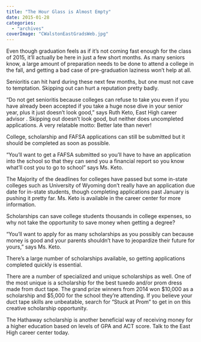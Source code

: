```yaml
---
title: "The Hour Glass is Almost Empty"
date: 2015-01-28
categories: 
  - "archives"
coverImage: "CWalstonEastGradsWeb.jpg"
---
```


Even though graduation feels as if it’s not coming fast enough for the class of 2015, it’ll actually be here in just a few short months. As many seniors know, a large amount of preparation needs to be done to attend a college in the fall, and getting a bad case of pre-graduation laziness won’t help at all.

Senioritis can hit hard during these next few months, but one must not cave to temptation. Skipping out can hurt a reputation pretty badly.

“Do not get senioritis because colleges can refuse to take you even if you have already been accepted if you take a huge nose dive in your senior year, plus it just doesn’t look good,” says Ruth Keto, East High career advisor . Skipping out doesn’t look good, but neither does uncompleted applications. A very relatable motto: Better late than never!

College, scholarship and FAFSA applications can still be submitted but it should be completed as soon as possible.

“You’ll want to get a FAFSA submitted so you’ll have to have an application into the school so that they can send you a financial report so you know what’ll cost you to go to school” says Ms. Keto.

The Majority of the deadlines for colleges have passed but some in-state colleges such as University of Wyoming don’t really have an application due date for in-state students, though completing applications past January is pushing it pretty far. Ms. Keto is available in the career center for more information.

Scholarships can save college students thousands in college expenses, so why not take the opportunity to save money when getting a degree?

“You’ll want to apply for as many scholarships as you possibly can because money is good and your parents shouldn’t have to jeopardize their future for yours,” says Ms. Keto.

There’s a large number of scholarships available, so getting applications completed quickly is essential.

There are a number of specialized and unique scholarships as well. One of the most unique is a scholarship for the best tuxedo and/or prom dress made from duct tape. The grand prize winners from 2014 won $10,000 as a scholarship and $5,000 for the school they’re attending. If you believe your duct tape skills are unbeatable, search for “Stuck at Prom” to get in on this creative scholarship opportunity.

The Hathaway scholarship is another beneficial way of receiving money for a higher education based on levels of GPA and ACT score. Talk to the East High career center today.
